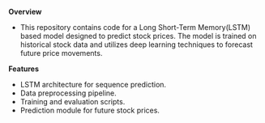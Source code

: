 **Overview**
- This repository contains code for a Long Short-Term Memory(LSTM) based model designed to predict stock prices. The model is trained on historical stock data and utilizes deep learning techniques to forecast future price movements.

**Features**
- LSTM architecture for sequence prediction.
- Data preprocessing pipeline.
- Training and evaluation scripts.
- Prediction module for future stock prices.
